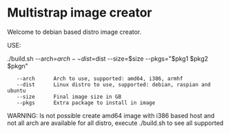 # Multistrap image creator


Welcome to debian based distro image creator. 

USE:

   ./build.sh --arch=$arch --dist=$dist --size=$size --pkgs="$pkg1 $pkg2 $pkgn"
   
       --arch      Arch to use, supported: amd64, i386, armhf
       --dist      Linux distro to use, supported: debian, raspian and ubuntu
       --size      Final image size in GB
       --pkgs      Extra package to install in image

   WARNING: Is not possible create amd64 image with i386 based host and not all arch
            are available for all distro, execute ./build.sh to see all supported
